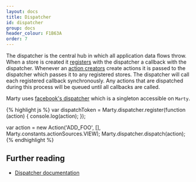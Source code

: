 ```yaml
---
layout: docs
title: Dispatcher
id: dispatcher
group: docs
header_colour: F1B63A
order: 7
---
```


The dispatcher is the central hub in which all application data flows throw. When a store is created it [registers](http://facebook.github.io/flux/docs/dispatcher.html#api) with the dispatcher a callback with the dispatcher. Whenever an [action creators](/docs/actionCreators.html) create actions it is passed to the dispatcher which passes it to any registered stores. The dispatcher will call each registered callback synchronously. Any actions that are dispatched during this process will be queued until all callbacks are called.

Marty uses [facebook's dispatcher](https://github.com/facebook/flux/) which is a singleton accessible on <code>Marty</code>.

{% highlight js %}
var dispatchToken = Marty.dispatcher.register(function (action) {
  console.log(action);
});

var action = new Action('ADD_FOO', [], Marty.constants.actionSources.VIEW);
Marty.dispatcher.dispatch(action);
{% endhighlight %}

<h2 id="further-reading">Further reading</h2>

* [Dispatcher documentation](http://facebook.github.io/flux/docs/dispatcher.html)